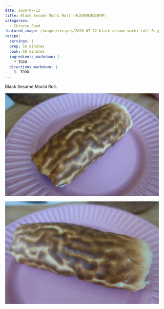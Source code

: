 ```yaml
---
date: 2020-07-12
title: Black Sesame Mochi Roll (黑芝麻麻薯虎皮卷)
categories:
  - Chinese Food
featured_image: /images/recipes/2020-07-12-black-sesame-mochi-roll-0.jpg
recipe:
  servings: 1
  prep: 60 minutes
  cook: 60 minutes
  ingredients_markdown: |-
    * TODO
  directions_markdown: |-
    1. TODO.
---
```

Black Sesame Mochi Roll.

![pic](/images/recipes/2020-07-12-black-sesame-mochi-roll-1.jpg)

![pic](/images/recipes/2020-07-12-black-sesame-mochi-roll-2.jpg)